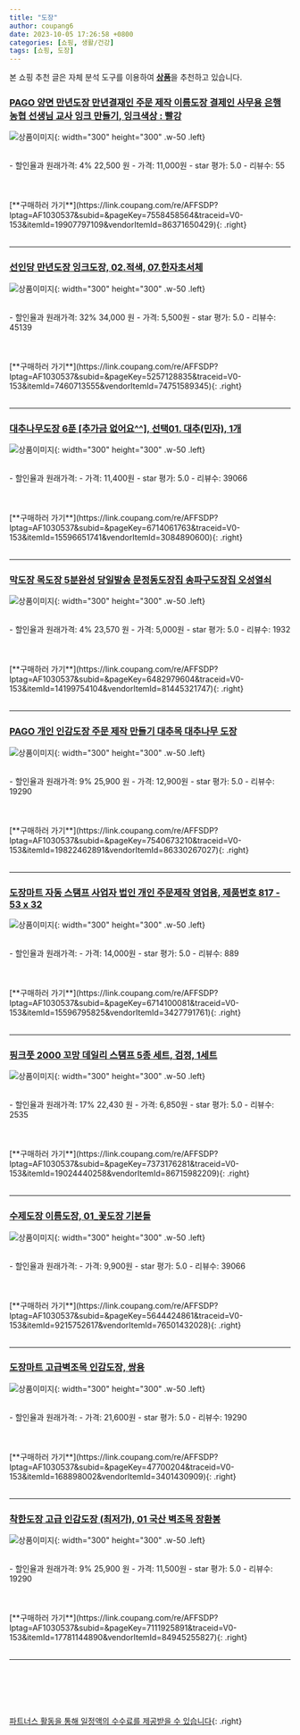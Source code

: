 ```yaml
---
title: "도장"
author: coupang6
date: 2023-10-05 17:26:58 +0800
categories: [쇼핑, 생활/건강]
tags: [쇼핑, 도장]
---
```


본 쇼핑 추천 글은 자체 분석 도구를 이용하여 [**상품**](https://link.coupang.com/a/bao1ui)을 추천하고 있습니다.

### [PAGO 양면 만년도장 만년결재인 주문 제작 이름도장 결제인 사무용 은행 농협 선생님 교사 잉크 만들기, 잉크색상 : 빨강](https://link.coupang.com/re/AFFSDP?lptag=AF1030537&subid=&pageKey=7558458564&traceid=V0-153&itemId=19907797109&vendorItemId=86371650429)

![상품이미지](https://thumbnail10.coupangcdn.com/thumbnails/remote/230x230ex/image/vendor_inventory/119a/f598486e8d132623e87f9c423ce8cadf0e872b650ed824359839d563c204.jpg){: width="300" height="300" .w-50 .left}


<br>
- 할인율과 원래가격: 4%  22,500   원
- 가격: 11,000원
- star 평가: 5.0
- 리뷰수: 55
<br>
<br>
<br>
<br>
[**구매하러 가기**](https://link.coupang.com/re/AFFSDP?lptag=AF1030537&subid=&pageKey=7558458564&traceid=V0-153&itemId=19907797109&vendorItemId=86371650429){: .right}
<br>
<br>

---

### [선인당 만년도장 잉크도장, 02.적색, 07.한자초서체](https://link.coupang.com/re/AFFSDP?lptag=AF1030537&subid=&pageKey=5257128835&traceid=V0-153&itemId=7460713555&vendorItemId=74751589345)

![상품이미지](https://thumbnail9.coupangcdn.com/thumbnails/remote/230x230ex/image/vendor_inventory/6512/256ee9c14655a878fc31570bf41349e18792b87b2b7bede8a11a332206b6.png){: width="300" height="300" .w-50 .left}


<br>
- 할인율과 원래가격: 32%  34,000   원
- 가격: 5,500원
- star 평가: 5.0
- 리뷰수: 45139
<br>
<br>
<br>
<br>
[**구매하러 가기**](https://link.coupang.com/re/AFFSDP?lptag=AF1030537&subid=&pageKey=5257128835&traceid=V0-153&itemId=7460713555&vendorItemId=74751589345){: .right}
<br>
<br>

---

### [대추나무도장 6푼 [추가금 없어요^^], 선택01. 대추(민자), 1개](https://link.coupang.com/re/AFFSDP?lptag=AF1030537&subid=&pageKey=6714061763&traceid=V0-153&itemId=15596651741&vendorItemId=3084890600)

![상품이미지](https://thumbnail6.coupangcdn.com/thumbnails/remote/230x230ex/image/vendor_inventory/ea0b/2f3c98eb7e683ca478219e715b3c55e165acfb674d53f88197067db4f5bd.jpg){: width="300" height="300" .w-50 .left}


<br>
- 할인율과 원래가격: 
- 가격: 11,400원
- star 평가: 5.0
- 리뷰수: 39066
<br>
<br>
<br>
<br>
[**구매하러 가기**](https://link.coupang.com/re/AFFSDP?lptag=AF1030537&subid=&pageKey=6714061763&traceid=V0-153&itemId=15596651741&vendorItemId=3084890600){: .right}
<br>
<br>

---

### [막도장 목도장 5분완성 당일발송 문정동도장집 송파구도장집 오성열쇠](https://link.coupang.com/re/AFFSDP?lptag=AF1030537&subid=&pageKey=6482979604&traceid=V0-153&itemId=14199754104&vendorItemId=81445321747)

![상품이미지](https://thumbnail8.coupangcdn.com/thumbnails/remote/230x230ex/image/vendor_inventory/3807/7a698e082d6ae58e7b159acebfaaa3aa07cbe5a8c5e61cf144d3e9788981.jpg){: width="300" height="300" .w-50 .left}


<br>
- 할인율과 원래가격: 4%  23,570   원
- 가격: 5,000원
- star 평가: 5.0
- 리뷰수: 1932
<br>
<br>
<br>
<br>
[**구매하러 가기**](https://link.coupang.com/re/AFFSDP?lptag=AF1030537&subid=&pageKey=6482979604&traceid=V0-153&itemId=14199754104&vendorItemId=81445321747){: .right}
<br>
<br>

---

### [PAGO 개인 인감도장 주문 제작 만들기 대추목 대추나무 도장](https://link.coupang.com/re/AFFSDP?lptag=AF1030537&subid=&pageKey=7540673210&traceid=V0-153&itemId=19822462891&vendorItemId=86330267027)

![상품이미지](https://thumbnail7.coupangcdn.com/thumbnails/remote/230x230ex/image/vendor_inventory/be55/b1436ca1e7614bca6eb12643a50936c9ea1fa6bf3c749346bf20bbc11f29.jpg){: width="300" height="300" .w-50 .left}


<br>
- 할인율과 원래가격: 9%  25,900   원
- 가격: 12,900원
- star 평가: 5.0
- 리뷰수: 19290
<br>
<br>
<br>
<br>
[**구매하러 가기**](https://link.coupang.com/re/AFFSDP?lptag=AF1030537&subid=&pageKey=7540673210&traceid=V0-153&itemId=19822462891&vendorItemId=86330267027){: .right}
<br>
<br>

---

### [도장마트 자동 스탬프 사업자 법인 개인 주문제작 영업용, 제품번호 817 - 53 x 32](https://link.coupang.com/re/AFFSDP?lptag=AF1030537&subid=&pageKey=6714100081&traceid=V0-153&itemId=15596795825&vendorItemId=3427791761)

![상품이미지](https://thumbnail6.coupangcdn.com/thumbnails/remote/230x230ex/image/vendor_inventory/images/2017/12/01/12/3/e3e1408e-d8e9-4994-a0d1-e4e5486e2600.jpg){: width="300" height="300" .w-50 .left}


<br>
- 할인율과 원래가격: 
- 가격: 14,000원
- star 평가: 5.0
- 리뷰수: 889
<br>
<br>
<br>
<br>
[**구매하러 가기**](https://link.coupang.com/re/AFFSDP?lptag=AF1030537&subid=&pageKey=6714100081&traceid=V0-153&itemId=15596795825&vendorItemId=3427791761){: .right}
<br>
<br>

---

### [핑크풋 2000 꼬망 데일리 스탬프 5종 세트, 검정, 1세트](https://link.coupang.com/re/AFFSDP?lptag=AF1030537&subid=&pageKey=7373176281&traceid=V0-153&itemId=19024440258&vendorItemId=86715982209)

![상품이미지](https://thumbnail6.coupangcdn.com/thumbnails/remote/230x230ex/image/retail/images/2023/07/28/14/3/c4c6b545-75c7-4c79-95e9-3a3c6d96f350.jpg){: width="300" height="300" .w-50 .left}


<br>
- 할인율과 원래가격: 17%  22,430   원
- 가격: 6,850원
- star 평가: 5.0
- 리뷰수: 2535
<br>
<br>
<br>
<br>
[**구매하러 가기**](https://link.coupang.com/re/AFFSDP?lptag=AF1030537&subid=&pageKey=7373176281&traceid=V0-153&itemId=19024440258&vendorItemId=86715982209){: .right}
<br>
<br>

---

### [수제도장 이름도장, 01_꽃도장 기본돌](https://link.coupang.com/re/AFFSDP?lptag=AF1030537&subid=&pageKey=5644424861&traceid=V0-153&itemId=9215752617&vendorItemId=76501432028)

![상품이미지](https://thumbnail8.coupangcdn.com/thumbnails/remote/230x230ex/image/vendor_inventory/bd67/c5b2346ec257b7b12e0a881a66309705cf2fe11f1f90c215ed14a0ae99d0.jpg){: width="300" height="300" .w-50 .left}


<br>
- 할인율과 원래가격: 
- 가격: 9,900원
- star 평가: 5.0
- 리뷰수: 39066
<br>
<br>
<br>
<br>
[**구매하러 가기**](https://link.coupang.com/re/AFFSDP?lptag=AF1030537&subid=&pageKey=5644424861&traceid=V0-153&itemId=9215752617&vendorItemId=76501432028){: .right}
<br>
<br>

---

### [도장마트 고급벽조목 인감도장, 쌍용](https://link.coupang.com/re/AFFSDP?lptag=AF1030537&subid=&pageKey=47700204&traceid=V0-153&itemId=168898002&vendorItemId=3401430909)

![상품이미지](https://thumbnail7.coupangcdn.com/thumbnails/remote/230x230ex/image/vendor_inventory/images/2017/11/14/12/8/92662ea3-e20b-4af6-9036-a1980d173437.jpg){: width="300" height="300" .w-50 .left}


<br>
- 할인율과 원래가격: 
- 가격: 21,600원
- star 평가: 5.0
- 리뷰수: 19290
<br>
<br>
<br>
<br>
[**구매하러 가기**](https://link.coupang.com/re/AFFSDP?lptag=AF1030537&subid=&pageKey=47700204&traceid=V0-153&itemId=168898002&vendorItemId=3401430909){: .right}
<br>
<br>

---

### [착한도장 고급 인감도장 (최저가), 01 국산 벽조목 장환봉](https://link.coupang.com/re/AFFSDP?lptag=AF1030537&subid=&pageKey=7111925891&traceid=V0-153&itemId=17781144890&vendorItemId=84945255827)

![상품이미지](https://thumbnail10.coupangcdn.com/thumbnails/remote/230x230ex/image/vendor_inventory/0b8e/a592b5b7f7f80d2ea33d00ac0e93d5d4a82c4cb19a17cf27164407bf978c.jpg){: width="300" height="300" .w-50 .left}


<br>
- 할인율과 원래가격: 9%  25,900   원
- 가격: 11,500원
- star 평가: 5.0
- 리뷰수: 19290
<br>
<br>
<br>
<br>
[**구매하러 가기**](https://link.coupang.com/re/AFFSDP?lptag=AF1030537&subid=&pageKey=7111925891&traceid=V0-153&itemId=17781144890&vendorItemId=84945255827){: .right}
<br>
<br>

---
<br><br><br><br><br> [파트너스 활동을 통해 일정액의 수수료를 제공받을 수 있습니다](https://link.coupang.com/a/bao1ui){: .right}